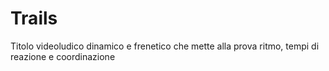 # Trails
 Titolo videoludico dinamico e frenetico che mette alla prova ritmo, tempi di reazione e coordinazione
